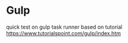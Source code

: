 # Gulp
quick test on gulp task runner based on tutorial
https://www.tutorialspoint.com/gulp/index.htm
